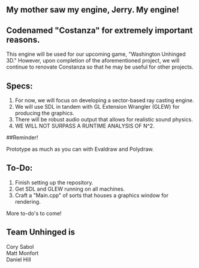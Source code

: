 ## My mother saw my engine, Jerry. My engine!

## Codenamed "Costanza" for extremely important reasons.

This engine will be used for our upcoming game, "Washington Unhinged 3D." However, upon completion of the aforementioned project, we will continue to renovate Constanza so that he may be useful for other projects.

## Specs:

1. For now, we will focus on developing a sector-based ray casting engine.
2. We will use SDL in tandem with GL Extension Wrangler (GLEW) for producing the graphics.
3. There will be robust audio output that allows for realistic sound physics.
4. WE WILL NOT SURPASS A RUNTIME ANALYSIS OF N^2.

##Reminder!

Prototype as much as you can with Evaldraw and Polydraw.

## To-Do:

1. Finish setting up the repository.
2. Get SDL and GLEW running on all machines.
3. Craft a "Main.cpp" of sorts that houses a graphics window for rendering.

More to-do's to come!

## Team Unhinged is

Cory Sabol<br/>
Matt Monfort<br/>
Daniel Hill<br/>
